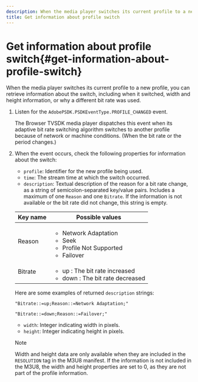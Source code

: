 ```yaml
---
description: When the media player switches its current profile to a new profile, you can retrieve information about the switch, including when it switched, width and height information, or why a different bit rate was used.
title: Get information about profile switch
---
```


# Get information about profile switch{#get-information-about-profile-switch}

When the media player switches its current profile to a new profile, you can retrieve information about the switch, including when it switched, width and height information, or why a different bit rate was used.

1. Listen for the `AdobePSDK.PSDKEventType.PROFILE_CHANGED` event.

   The Browser TVSDK media player dispatches this event when its adaptive bit rate switching algorithm switches to another profile because of network or machine conditions. (When the bit rate or the period changes.)
1. When the event occurs, check the following properties for information about the switch:

    * `profile`: Identifier for the new profile being used. 
    * `time`: The stream time at which the switch occurred. 
    * `description`: Textual description of the reason for a bit rate change, as a string of semicolon-separated key/value pairs. Includes a maximum of one `Reason` and one `Bitrate`. If the information is not available or the bit rate did not change, this string is empty.     
    
    <table id="table_E400FD9C57FF40CBAC14AF6847CD8301"> 
    <thead> 
      <tr> 
      <th colname="col1" class="entry"> Key name </th> 
      <th colname="col2" class="entry"> Possible values </th> 
      </tr> 
    </thead>
    <tbody> 
      <tr> 
      <td colname="col1"> <span class="codeph"> Reason </span> </td> 
      <td colname="col2"> 
        <ul id="ul_37DDE3F297634ED6B47DF5D73F969369"> 
        <li id="li_E374B029E1AF40689D70A9D30E057C5B">Network Adaptation </li> 
        <li id="li_753862EEF1C9474EA8E20C89F5EF5D8D">Seek </li> 
        <li id="li_EC14923F92CF4D11A47928A8D2DE6D8B">Profile Not Supported </li> 
        <li id="li_695AB4A89C9D4833AF6D8B6424FC912B">Failover </li> 
        </ul> </td> 
      </tr> 
      <tr> 
      <td colname="col1"> <span class="codeph"> Bitrate </span> </td> 
      <td colname="col2"> 
        <ul id="ul_1B49BD90A91147359712E1AFD8877E23"> 
        <li id="li_1C8E593C65D34742B14A8D0EAD43E0A9"> <span class="codeph"> up </span>: The bit rate increased </li> 
        <li id="li_B1A00E3985A849B6855E15CF70D79BB8"> <span class="codeph"> down </span>: The bit rate decreased </li> 
        </ul> </td> 
      </tr> 
    </tbody> 
    </table>    
    
    Here are some examples of returned `description` strings:     

    ```    
    "Bitrate::=up;Reason::=Network Adaptation;" 
    
    "Bitrate::=down;Reason::=Failover;"
    ```

    * `width`: Integer indicating width in pixels. 
    * `height`: Integer indicating height in pixels.

    >[!NOTE]
    >
    >Width and height data are only available when they are included in the `RESOLUTION` tag in the M3U8 manifest. If the information is not included in the M3U8, the width and height properties are set to 0, as they are not part of the profile information.
